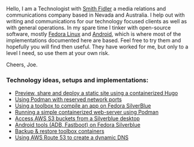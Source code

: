 Hello, I am a Technologist with [Smith Fidler](http://smithfidler.com) a media relations and communications company based in Nevada and Australia. I help out with writing and communications for our technology focused clients as well as with general operations. In my spare time I tinker with open-source software, mostly [Fedora Linux](https://getfedora.org/) and [Android](https://source.android.com/), which is where most of the implementations documented here are based. Feel free to try them and hopefully you will find then useful. They have worked for me, but only to a level I need, so use them at your own risk.

Cheers, Joe.

### Technology ideas, setups and implementations:

* [Preview, share and deploy a static site using a containerized Hugo](https://github.com/joefidler/joefidler.github.io/wiki/Preview,-share-and-deploy-(to-S3)-a-Hugo-static-web-site)
* [Using Podman with reserved network ports](https://github.com/joefidler/joefidler.github.io/wiki/Redirecting-reserved-network-ports-for-Podman)
* [Using a toolbox to compile an app on Fedora SilverBlue](https://github.com/joefidler/joefidler.github.io/wiki/Compile-a-C-language-app-on-Fedora-Silverblue-using-a-toolbox)
* [Running a simple containerized web-server using Podman](https://github.com/joefidler/joefidler.github.io/wiki/Quick-&-easy-containerized-web-server-with-Podman)
* [Access AWS S3 buckets from a Silverblue desktop](https://github.com/joefidler/joefidler.github.io/wiki/Access-S3-buckets-from-Fedora-SIlverblue)
* [Android tools (ADB, Fastboot) on Fedora Silverblue](https://github.com/joefidler/joefidler.github.io/wiki/Using-Android-tools-(ADB,-Fastboot)-on-Fedora-Silverblue)
* [Backup & restore toolbox containers](https://github.com/joefidler/joefidler.github.io/wiki/Backup-and-restore-Toolbox-containers)
* [Using AWS Route 53 to create a dynamic DNS](https://github.com/joefidler/joefidler.github.io/wiki/Using-AWS-Route-53-to-create-a-dynamic-DNS.)

